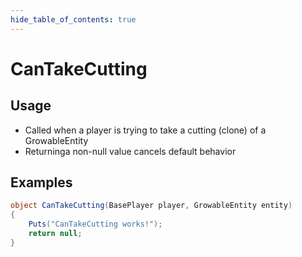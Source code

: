 ```yaml
---
hide_table_of_contents: true
---
```


# CanTakeCutting

## Usage

* Called when a player is trying to take a cutting (clone) of a GrowableEntity
* Returninga non-null value cancels default behavior

## Examples

```csharp title=""
object CanTakeCutting(BasePlayer player, GrowableEntity entity)
{
    Puts("CanTakeCutting works!");
    return null;
}
```
